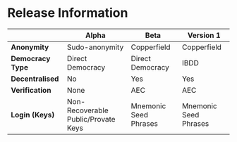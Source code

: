 # Release Information


|                | Alpha | Beta | Version 1 |
|----------------|--------|------|-----------|
| **Anonymity**      |Sudo-anonymity|Copperfield|Copperfield|
| **Democracy Type** |Direct Democracy|Direct Democracy|IBDD|
| **Decentralised**  |No|Yes|Yes|
| **Verification**   |None|AEC|AEC|
| **Login (Keys)**          |Non-Recoverable Public/Provate Keys|Mnemonic Seed Phrases|Mnemonic Seed Phrases|
